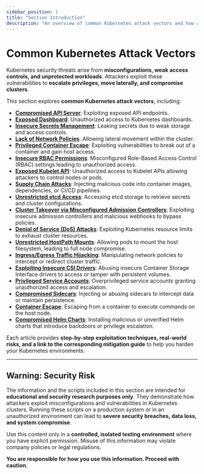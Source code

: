 ```yaml
---
sidebar_position: 1
title: "Section Introduction"
description: "An overview of common Kubernetes attack vectors and how attackers exploit misconfigurations."
---
```


# Common Kubernetes Attack Vectors

Kubernetes security threats arise from **misconfigurations, weak access controls, and unprotected workloads**. Attackers exploit these vulnerabilities to **escalate privileges, move laterally, and compromise clusters**.

This section explores **common Kubernetes attack vectors**, including:

- **[Compromised API Server](/docs/attack_vectors/compromised_api_server)**: Exploiting exposed API endpoints.
- **[Exposed Dashboard](/docs/attack_vectors/exposed_dashboard)**: Unauthorized access to Kubernetes dashboards.
- **[Insecure Secrets Management](/docs/attack_vectors/insecure_secrets_management)**: Leaking secrets due to weak storage and access controls.
- **[Lack of Network Policies](/docs/attack_vectors/lack_of_network_policies)**: Allowing lateral movement within the cluster.
- **[Privileged Container Escape](/docs/attack_vectors/privileged_container_escape)**: Exploiting vulnerabilities to break out of a container and gain host access.
- **[Insecure RBAC Permissions](/docs/attack_vectors/insecure_rbac_permissions)**: Misconfigured Role-Based Access Control (RBAC) settings leading to unauthorized access.
- **[Exposed Kubelet API](/docs/attack_vectors/exposed_kubelet_api)**: Unauthorized access to Kubelet APIs allowing attackers to control nodes or pods.
- **[Supply Chain Attacks](/docs/attack_vectors/supply_chain_attacks)**: Injecting malicious code into container images, dependencies, or CI/CD pipelines.
- **[Unrestricted etcd Access](/docs/attack_vectors/unrestricted_etcd_access)**: Accessing etcd storage to retrieve secrets and cluster configurations.
- **[Cluster Takeover via Misconfigured Admission Controllers](/docs/attack_vectors/misconfigured_admission_controllers)**: Exploiting insecure admission controllers and malicious webhooks to bypass policies.
- **[Denial of Service (DoS) Attacks](/docs/attack_vectors/ddos_attacks)**: Exploiting Kubernetes resource limits to exhaust cluster resources.
- **[Unrestricted HostPath Mounts](/docs/attack_vectors/unrestricted_hostpath_mounts)**: Allowing pods to mount the host filesystem, leading to full node compromise.
- **[Ingress/Egress Traffic Hijacking](/docs/attack_vectors/traffic_hijacking)**: Manipulating network policies to intercept or redirect cluster traffic.
- **[Exploiting Insecure CSI Drivers](/docs/attack_vectors/insecure_csi_drivers)**: Abusing insecure Container Storage Interface drivers to access or tamper with persistent volumes.
- **[Privileged Service Accounts](/docs/attack_vectors/privileged_service_accounts)**: Overprivileged service accounts granting unauthorized access and escalation.
- **[Compromised Sidecars](/docs/attack_vectors/compromised_sidecars)**: Injecting or abusing sidecars to intercept data or maintain persistence.
- **[Container Escape](/docs/attack_vectors/container_escape)**: Escaping from a container to execute commands on the host node.
- **[Compromised Helm Charts](/docs/attack_vectors/supply_chain_attacks)**: Installing malicious or unverified Helm charts that introduce backdoors or privilege escalation.

Each article provides **step-by-step exploitation techniques, real-world risks, and a link to the corresponding mitigation guide** to help you harden your Kubernetes environments.

---

## **Warning: Security Risk**

The information and the scripts included in this section are intended for **educational and security research purposes only**. They demonstrate how attackers exploit misconfigurations and vulnerabilities in Kubernetes clusters. Running these scripts on a production system or in an unauthorized environment can lead to **severe security breaches, data loss, and system compromise**.

Use this content only in a **controlled, isolated testing environment** where you have explicit permission. Misuse of this information may violate company policies or legal regulations.

**You are responsible for how you use this information. Proceed with caution.**
